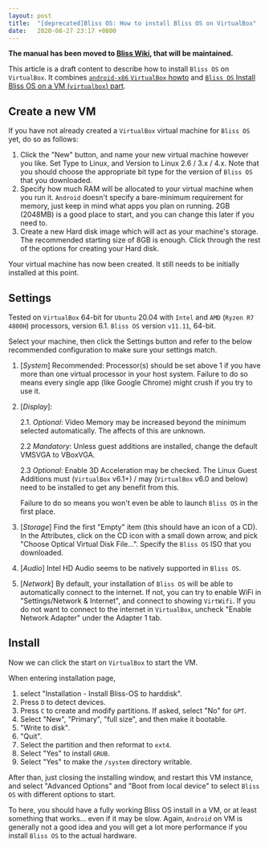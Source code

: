 ```yaml
---
layout: post
title:  "[deprecated]Bliss OS: How to install Bliss OS on VirtualBox"
date:   2020-08-27 23:17 +0800
---
```


**The manual has been moved to [Bliss Wiki](https://wiki.blissroms.org/index.php?title=Bliss_OS/Installation/VirtualBox), that will be maintained.**

This article is a draft content to describe how to install `Bliss OS` on `VirtualBox`. It combines [`android-x86` `VirtualBox` howto](https://www.android-x86.org/documentation/virtualbox.html) and [`Bliss OS` Install Bliss OS on a VM (`virtualbox`) part](https://docs.blissroms.com/Bliss%20OS/installation-guide-misc/).

## Create a new VM

If you have not already created a `VirtualBox` virtual machine for `Bliss OS` yet, do so as follows:

1. Click the "New" button, and name your new virtual machine however you like. Set Type to Linux, and Version to Linux 2.6 / 3.x / 4.x. Note that you should choose the appropriate bit type for the version of `Bliss OS` that you downloaded.
2. Specify how much RAM will be allocated to your virtual machine when you run it. `Android` doesn't specify a bare-minimum requirement for memory, just keep in mind what apps you plan on running. 2GB (2048MB) is a good place to start, and you can change this later if you need to.
3. Create a new Hard disk image which will act as your machine's storage. The recommended starting size of 8GB is enough. Click through the rest of the options for creating your Hard disk.

Your virtual machine has now been created. It still needs to be initially installed at this point.

## Settings

Tested on `VirtualBox` 64-bit for `Ubuntu` 20.04 with `Intel` and `AMD` (`Ryzen R7 4800H`) processors, version 6.1. `Bliss OS` version `v11.11`, 64-bit.

Select your machine, then click the Settings button and refer to the below recommended configuration to make sure your settings match.

1. [*System*] Recommended: Processor(s) should be set above 1 if you have more than one virtual processor in your host system. Failure to do so means every single app (like Google Chrome) might crush if you try to use it.

2. [*Display*]: 
    
    2.1. *Optional*: Video Memory may be increased beyond the minimum selected automatically. The affects of this are unknown.
    
    2.2 *Mandatory*: Unless guest additions are installed, change the default VMSVGA to VBoxVGA.
        
    2.3 *Optional*: Enable 3D Acceleration may be checked. The Linux Guest Additions must (`VirtualBox` v6.1+) / may (`VirtualBox` v6.0 and below) need to be installed to get any benefit from this.
    
    Failure to do so means you won't even be able to launch `Bliss OS` in the first place.
    
3. [*Storage*] Find the first "Empty" item (this should have an icon of a CD). In the Attributes, click on the CD icon with a small down arrow, and pick "Choose Optical Virtual Disk File...". Specify the `Bliss OS` ISO that you downloaded.
    
4. [*Audio*] Intel HD Audio seems to be natively supported in `Bliss OS`.
    
5. [*Network*] By default, your installation of `Bliss OS` will be able to automatically connect to the internet. If not, you can try to enable WiFi in "Settings/Network & Internet", and connect to showing `VirtWifi`. If you do not want to connect to the internet in `VirtualBox`, uncheck "Enable Network Adapter" under the Adapter 1 tab.

## Install

Now we can click the start on `VirtualBox` to start the VM.

When entering installation page, 
1. select "Installation - Install Bliss-OS to harddisk".
2. Press `D` to detect devices. 
3. Press `C` to create and modify partitions. If asked, select "No" for `GPT`. 
4. Select "New", "Primary", "full size", and then make it bootable.
5. "Write to disk". 
6. "Quit". 
7. Select the partition and then reformat to `ext4`.
8. Select "Yes" to install `GRUB`. 
9. Select "Yes" to make the `/system` directory writable.

After than, just closing the installing window, and restart this VM instance, and select "Advanced Options" and "Boot from local device" to select `Bliss OS` with different options to start.

To here, you should have a fully working Bliss OS install in a VM, or at least something that works... even if it may be slow. Again, `Android` on VM is generally not a good idea and you will get a lot more performance if you install `Bliss OS` to the actual hardware.
